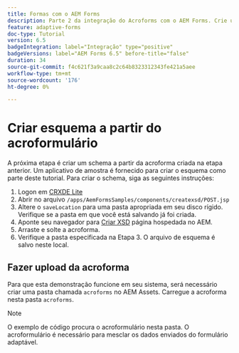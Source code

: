 ```yaml
---
title: Formas com o AEM Forms
description: Parte 2 da integração do Acroforms com o AEM Forms. Crie um esquema a partir de um Acrobat.
feature: adaptive-forms
doc-type: Tutorial
version: 6.5
badgeIntegration: label="Integração" type="positive"
badgeVersions: label="AEM Forms 6.5" before-title="false"
duration: 34
source-git-commit: f4c621f3a9caa8c2c64b8323312343fe421a5aee
workflow-type: tm+mt
source-wordcount: '176'
ht-degree: 0%

---
```



# Criar esquema a partir do acroformulário

A próxima etapa é criar um schema a partir da acroforma criada na etapa anterior. Um aplicativo de amostra é fornecido para criar o esquema como parte deste tutorial. Para criar o schema, siga as seguintes instruções:

1. Logon em [CRXDE Lite](http://localhost:4502/crx/de)
2. Abrir no arquivo `/apps/AemFormsSamples/components/createxsd/POST.jsp`
3. Altere o `saveLocation` para uma pasta apropriada em seu disco rígido. Verifique se a pasta em que você está salvando já foi criada.
4. Aponte seu navegador para [Criar XSD](http://localhost:4502/content/DocumentServices/CreateXsd.html) página hospedada no AEM.
5. Arraste e solte a acroforma.
6. Verifique a pasta especificada na Etapa 3. O arquivo de esquema é salvo neste local.

## Fazer upload da acroforma

Para que esta demonstração funcione em seu sistema, será necessário criar uma pasta chamada `acroforms` no AEM Assets. Carregue a acroforma nesta pasta `acroforms`.

>[!NOTE]
>
>O exemplo de código procura o acroformulário nesta pasta. O acroformulário é necessário para mesclar os dados enviados do formulário adaptável.
